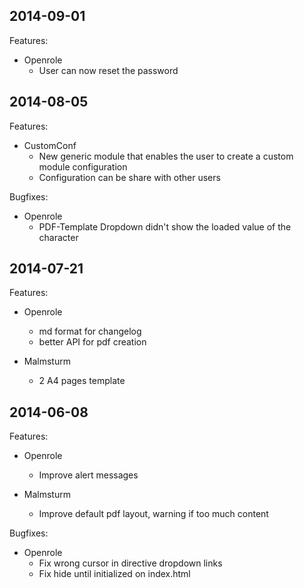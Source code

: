 ## 2014-09-01

Features:

* Openrole
    * User can now reset the password

## 2014-08-05

Features:

* CustomConf
    * New generic module that enables the user to create a custom module configuration
    * Configuration can be share with other users

Bugfixes:

* Openrole
    * PDF-Template Dropdown didn't show the loaded value of the character

## 2014-07-21

Features:

* Openrole
    * md format for changelog
    * better API for pdf creation

* Malmsturm
    * 2 A4 pages template
    
## 2014-06-08

Features:

* Openrole
    * Improve alert messages

* Malmsturm
    * Improve default pdf layout, warning if too much content
    
Bugfixes:
    
* Openrole
    * Fix wrong cursor in directive dropdown links
    * Fix hide until initialized on index.html
